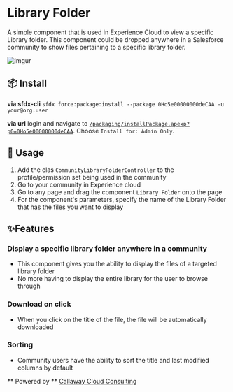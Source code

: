 # Library Folder

A simple component that is used in Experience Cloud to view a specific Library folder.
This component could be dropped anywhere in a Salesforce community to show files pertaining to a specific library folder.

![Imgur](https://i.imgur.com/dKwTQrs.png)

## 📦 Install

**via sfdx-cli**
`sfdx force:package:install --package 0Ho5e00000000deCAA -u your@org.user`

**via url**
login and navigate to [`/packaging/installPackage.apexp?p0=0Ho5e00000000deCAA`](https://login.salesforce.com/packaging/installPackage.apexp?p0=0Ho5e00000000deCAA). Choose `Install for: Admin Only`.

## 🔨 Usage

1. Add the clas ``CommunityLibraryFolderController`` to the profile/permission set being used in the community
2. Go to your community in Experience cloud
3. Go to any page and drag the component ``Library Folder`` onto the page
4. For the component's parameters, specify the name of the Library Folder that has the files you want to display

## ✨Features

### Display a specific library folder anywhere in a community

- This component gives you the ability to display the files of a targeted library folder
- No more having to display the entire library for the user to browse through

### Download on click

- When you click on the title of the file, the file will be automatically downloaded

### Sorting

- Community users have the ability to sort the title and last modified columns by default


** Powered by ** [Callaway Cloud Consulting](https://www.callawaycloud.com/)